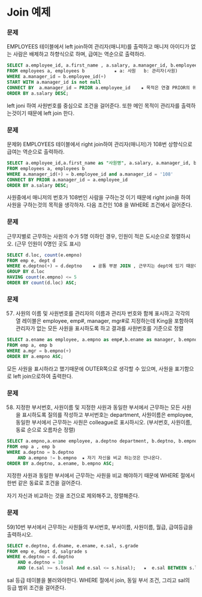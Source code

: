 # Join 예제

### 문제
EMPLOYEES 테이블에서 left join하여 관리자(매니저)를 출력하고
매니저 아이디가 없는 사람은 배제하고 하향식으로 하며, 급여는 역순으로
출력하라.
```sql
SELECT a.employee_id, a.first_name , a.salary, a.manager_id, b.employee_id, b.first_name
FROM employees a, employees b           ★ a: 사원   b: 관리자(사원)
WHERE a.manager_id = b.employee_id(+)   
START WITH a.manager_id is not null
CONNECT BY  a.manager_id = PRIOR a.employee_id    ★ 목적은 연결 PRIOR의 위치에 따라 하향식인지 상향식인지 구분
ORDER BY a.salary DESC;
```
left joni 하여 사원번호를 중심으로 조건을 걸어준다. 또한 메인 목적이 관리자를 출력하는것이기 때문에 left join 한다.


### 문제
문제9) EMPLOYEES 테이블에서 right join하여 관리자(매니저)가 108번
상향식으로 급여는 역순으로 출력하라.
```sql
SELECT a.employee_id,a.first_name as "사원명", a.salary, a.manager_id, b.employee_id, b.first_name as "상사명"
FROM employees a, employees b
WHERE a.manager_id(+) = b.employee_id and a.manager_id = '108'
CONNECT BY PRIOR a.manager_id = a.employee_id
ORDER BY a.salary DESC;
```
사원중에서 매니저의 번호가 108번인 사람을 구하는것 이기 때문에 right join을 하여 사원을 구하는것의 목적을 생각하자.
다음 조건인 108 을 WHERE 조건에서 걸어준다.


### 문제
근무지별로 근무하는 사원의 수가 5명 이하인 경우, 인원이 적은 도시순으로 정렬하시오.
(근무 인원이 0명인 곳도 표시)
```sql
SELECT d.loc, count(e.empno)
FROM emp e, dept d
WHERE e.deptno(+) = d.deptno    ★ 공통 부분 JOIN , 근무지는 dept에 있기 때문에 right join을 해주어야 한다.
GROUP BY d.loc
HAVING count(e.empno) <= 5
ORDER BY count(d.loc) ASC;
```

### 문제
57) 사원의 이름 및 사원번호를 관리자의 이름과 관리자 번호와 함께 표시하고 
각각의 열 레이블은 employee, emp#, manager, mgr#로 지정하는데 
King을 포함하여 관리자가 없는 모든 사원을 표시하도록 하고 
결과를 사원번호를 기준으로 정렬
```sql
SELECT a.ename as employee, a.empno as emp#,b.ename as manager, b.empno as mgr#
FROM emp a, emp b
WHERE a.mgr = b.empno(+)
ORDER BY a.empno ASC;
```
모든 사원을 표시하라고 했기때문에 OUTER쪽으로 생각할 수 있으며, 사원을 표기함으로 left join으로하여 출력한다.

### 문제
58) 지정한 부서번호, 사원이름 및 지정한 사원과 동일한 부서에서 근무하는 
모든 사원을 표시하도록 질의를 작성하고 
부서번호는 department, 사원이름은 employee, 동일한 부서에서 근무하는 사원은 colleague로 표시하시오.
(부서번호, 사원이름,동료 순으로 오름차순 정렬)
```sql
SELECT a.empno,a.ename employee, a.deptno department, b.deptno, b.empno colleague, b.ename
FROM emp a , emp b 
WHERE a.deptno = b.deptno
    AND a.empno != b.empno  ★ 자기 자신을 비교 하는것은 안나온다.
ORDER BY a.deptno, a.ename, b.empno ASC;
```
지정한 사원과 동일한 부서에서 근무하는 사원을 비교 해야하기 때문에  WHERE 절에서 한번 같은 동료로 조건을 걸어준다.

자기 자신과 비교하는 것을 조건으로 제외해주고, 정렬해준다.

### 문제
59)10번 부서에서 근무하는 사원들의 
부서번호, 부서이름, 사원이름, 월급, 급여등급을 출력하시오.
```sql
SELECT e.deptno, d.dname, e.ename, e.sal, s.grade
FROM emp e, dept d, salgrade s
WHERE e.deptno = d.deptno 
    AND e.deptno = 10 
    AND (e.sal >= s.losal And e.sal <= s.hisal);   ★  e.sal BETWEEN s.losal AND s.hisal; 둘다 가능
```
sal 등급 테이블을 불러와야한다. WHERE 절에서 join, 동일 부서 조건, 그리고 sal의 등급 범위 조건을 걸어준다.
